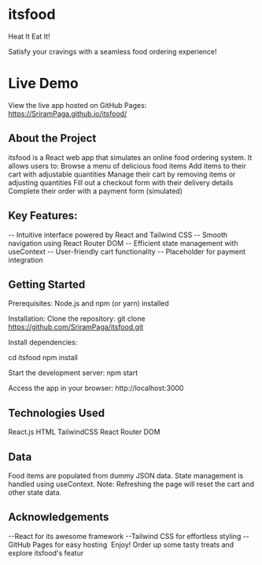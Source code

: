 # itsfood
Heat It Eat It!

Satisfy your cravings with a seamless food ordering experience!

# Live Demo
View the live app hosted on GitHub Pages: https://SriramPaga.github.io/itsfood/

## About the Project
itsfood is a React web app that simulates an online food ordering system. It allows users to:
Browse a menu of delicious food items
Add items to their cart with adjustable quantities
Manage their cart by removing items or adjusting quantities
Fill out a checkout form with their delivery details
Complete their order with a payment form (simulated)


## Key Features:
-- Intuitive interface powered by React and Tailwind CSS
-- Smooth navigation using React Router DOM
-- Efficient state management with useContext
-- User-friendly cart functionality
-- Placeholder for payment integration

## Getting Started

Prerequisites:
Node.js and npm (or yarn) installed

Installation:
Clone the repository:
git clone https://github.com/SriramPaga/itsfood.git

Install dependencies:


cd itsfood
npm install

Start the development server:
npm start

Access the app in your browser: http://localhost:3000

## ️Technologies Used
React.js
HTML
TailwindCSS
React Router DOM

## ️Data
Food items are populated from dummy JSON data.
State management is handled using useContext.
Note: Refreshing the page will reset the cart and other state data.

## Acknowledgements
--React for its awesome framework
--Tailwind CSS for effortless styling
--GitHub Pages for easy hosting
️
Enjoy!
Order up some tasty treats and explore itsfood's featur
